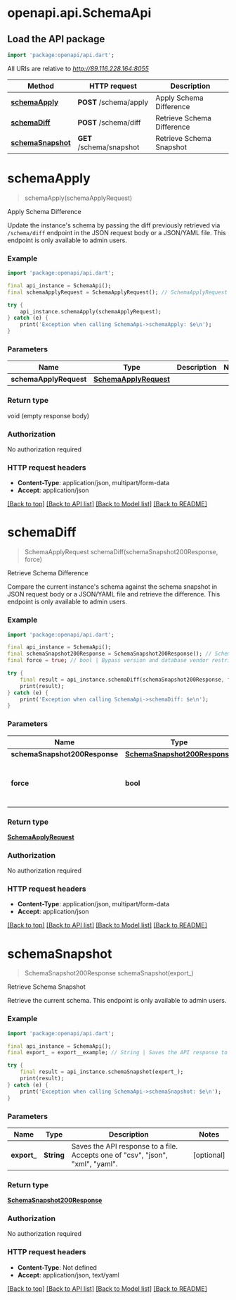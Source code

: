 # openapi.api.SchemaApi

## Load the API package
```dart
import 'package:openapi/api.dart';
```

All URIs are relative to *http://89.116.228.164:8055*

Method | HTTP request | Description
------------- | ------------- | -------------
[**schemaApply**](SchemaApi.md#schemaapply) | **POST** /schema/apply | Apply Schema Difference
[**schemaDiff**](SchemaApi.md#schemadiff) | **POST** /schema/diff | Retrieve Schema Difference
[**schemaSnapshot**](SchemaApi.md#schemasnapshot) | **GET** /schema/snapshot | Retrieve Schema Snapshot


# **schemaApply**
> schemaApply(schemaApplyRequest)

Apply Schema Difference

Update the instance's schema by passing the diff previously retrieved via `/schema/diff` endpoint in the JSON request body or a JSON/YAML file. This endpoint is only available to admin users.

### Example
```dart
import 'package:openapi/api.dart';

final api_instance = SchemaApi();
final schemaApplyRequest = SchemaApplyRequest(); // SchemaApplyRequest | 

try {
    api_instance.schemaApply(schemaApplyRequest);
} catch (e) {
    print('Exception when calling SchemaApi->schemaApply: $e\n');
}
```

### Parameters

Name | Type | Description  | Notes
------------- | ------------- | ------------- | -------------
 **schemaApplyRequest** | [**SchemaApplyRequest**](SchemaApplyRequest.md)|  | 

### Return type

void (empty response body)

### Authorization

No authorization required

### HTTP request headers

 - **Content-Type**: application/json, multipart/form-data
 - **Accept**: application/json

[[Back to top]](#) [[Back to API list]](../README.md#documentation-for-api-endpoints) [[Back to Model list]](../README.md#documentation-for-models) [[Back to README]](../README.md)

# **schemaDiff**
> SchemaApplyRequest schemaDiff(schemaSnapshot200Response, force)

Retrieve Schema Difference

Compare the current instance's schema against the schema snapshot in JSON request body or a JSON/YAML file and retrieve the difference. This endpoint is only available to admin users.

### Example
```dart
import 'package:openapi/api.dart';

final api_instance = SchemaApi();
final schemaSnapshot200Response = SchemaSnapshot200Response(); // SchemaSnapshot200Response | 
final force = true; // bool | Bypass version and database vendor restrictions.

try {
    final result = api_instance.schemaDiff(schemaSnapshot200Response, force);
    print(result);
} catch (e) {
    print('Exception when calling SchemaApi->schemaDiff: $e\n');
}
```

### Parameters

Name | Type | Description  | Notes
------------- | ------------- | ------------- | -------------
 **schemaSnapshot200Response** | [**SchemaSnapshot200Response**](SchemaSnapshot200Response.md)|  | 
 **force** | **bool**| Bypass version and database vendor restrictions. | [optional] 

### Return type

[**SchemaApplyRequest**](SchemaApplyRequest.md)

### Authorization

No authorization required

### HTTP request headers

 - **Content-Type**: application/json, multipart/form-data
 - **Accept**: application/json

[[Back to top]](#) [[Back to API list]](../README.md#documentation-for-api-endpoints) [[Back to Model list]](../README.md#documentation-for-models) [[Back to README]](../README.md)

# **schemaSnapshot**
> SchemaSnapshot200Response schemaSnapshot(export_)

Retrieve Schema Snapshot

Retrieve the current schema. This endpoint is only available to admin users.

### Example
```dart
import 'package:openapi/api.dart';

final api_instance = SchemaApi();
final export_ = export__example; // String | Saves the API response to a file. Accepts one of \"csv\", \"json\", \"xml\", \"yaml\".

try {
    final result = api_instance.schemaSnapshot(export_);
    print(result);
} catch (e) {
    print('Exception when calling SchemaApi->schemaSnapshot: $e\n');
}
```

### Parameters

Name | Type | Description  | Notes
------------- | ------------- | ------------- | -------------
 **export_** | **String**| Saves the API response to a file. Accepts one of \"csv\", \"json\", \"xml\", \"yaml\". | [optional] 

### Return type

[**SchemaSnapshot200Response**](SchemaSnapshot200Response.md)

### Authorization

No authorization required

### HTTP request headers

 - **Content-Type**: Not defined
 - **Accept**: application/json, text/yaml

[[Back to top]](#) [[Back to API list]](../README.md#documentation-for-api-endpoints) [[Back to Model list]](../README.md#documentation-for-models) [[Back to README]](../README.md)

